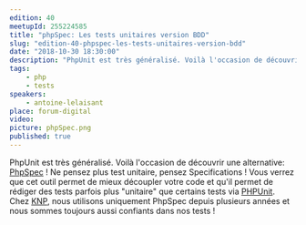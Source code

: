```yaml
---
edition: 40
meetupId: 255224585
title: "phpSpec: Les tests unitaires version BDD"
slug: "edition-40-phpspec-les-tests-unitaires-version-bdd"
date: "2018-10-30 18:30:00"
description: "PhpUnit est très généralisé. Voilà l'occasion de découvrir une alternative: PhpSpec ! Ne pensez plus test unitaire, pensez Specifications !"
tags:
    - php
    - tests
speakers:
    - antoine-lelaisant
place: forum-digital
video: 
picture: phpSpec.png
published: true
---
```


PhpUnit est très généralisé. Voilà l'occasion de découvrir une alternative: [PhpSpec](http://www.phpspec.net/en/stable/) ! Ne pensez plus test unitaire, pensez Specifications ! Vous verrez que cet outil permet de mieux découpler votre code et qu'il permet de rédiger des tests parfois plus "unitaire" que certains tests via [PHPUnit](https://phpunit.de/). Chez [KNP](http://knplabs.com/fr), nous utilisons uniquement PhpSpec depuis plusieurs années et nous sommes toujours aussi confiants dans nos tests !
